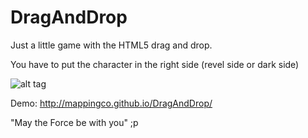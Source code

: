 DragAndDrop
===========

Just a little game with the HTML5 drag and drop.

You have to put the character in the right side (revel side or dark side)

![alt tag](https://raw.github.com/mappingCo/DragAndDrop/master/img/solo.png)

Demo: http://mappingco.github.io/DragAndDrop/

"May the Force be with you" ;p
